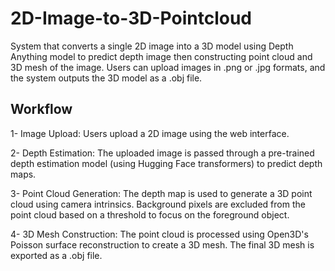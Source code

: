 # 2D-Image-to-3D-Pointcloud
System that converts a single 2D image into a 3D model using Depth Anything model to predict depth image then constructing point cloud and 3D mesh of the image. Users can upload images in .png or .jpg formats, and the system outputs the 3D model as a .obj file.


## Workflow
1- Image Upload: Users upload a 2D image using the web interface.

2- Depth Estimation: The uploaded image is passed through a pre-trained depth estimation model (using Hugging Face transformers) to predict depth maps.

3- Point Cloud Generation:
The depth map is used to generate a 3D point cloud using camera intrinsics.
Background pixels are excluded from the point cloud based on a threshold to focus on the foreground object.

4- 3D Mesh Construction:
The point cloud is processed using Open3D's Poisson surface reconstruction to create a 3D mesh.
The final 3D mesh is exported as a .obj file.
